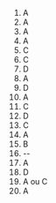1. A
2. A
3. A
4. A
5. C
6. C
7. D
8. A
9. D
10. A
11. C
12. D
13. C
14. A
15. B
16. --
17. A
18. D
19. A ou C
20. A